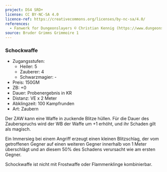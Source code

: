 ```yaml
---
project: DS4 SRD+
license: CC BY-NC-SA 4.0
licence-ref: https://creativecommons.org/licenses/by-nc-sa/4.0/
references: 
  - Fanwerk for Dungeonslayers © Christian Kennig (https://www.dungeonslayers.net/)
source: Bruder Grimms Grimmoire 1
---
```


### Schockwaffe

- Zugangsstufen:
  - Heiler: 5
  - Zauberer: 4
  - Schwarzmagier: -
- Preis: 150GM
- ZB: +0
- Dauer: Probenergebnis in KR
- Distanz: VE x 2 Meter
- Abklingzeit: 100 Kampfrunden
- Art: Zaubern

Der ZAW kann eine Waffe in zuckende Blitze hüllen. Für die Dauer des Zauberspruchs wird der WB der Waffe um +1 erhöht, und ihr Schaden gilt als magisch.

Ein Immersieg bei einem Angriff erzeugt einen kleinen Blitzschlag, der vom getroffenen Gegner auf einen weiteren Gegner innerhalb von 1 Meter überschlägt und an diesem 50% des Schadens verursacht wie am ersten Gegner.

Schockwaffe ist nicht mit Frostwaffe oder Flammenklinge kombinierbar.

